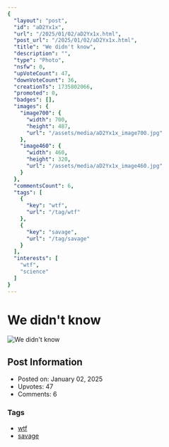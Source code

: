 ```yaml
---
{
  "layout": "post",
  "id": "aD2Yx1x",
  "url": "/2025/01/02/aD2Yx1x.html",
  "post_url": "/2025/01/02/aD2Yx1x.html",
  "title": "We didn't know",
  "description": "",
  "type": "Photo",
  "nsfw": 0,
  "upVoteCount": 47,
  "downVoteCount": 36,
  "creationTs": 1735802066,
  "promoted": 0,
  "badges": [],
  "images": {
    "image700": {
      "width": 700,
      "height": 487,
      "url": "/assets/media/aD2Yx1x_image700.jpg"
    },
    "image460": {
      "width": 460,
      "height": 320,
      "url": "/assets/media/aD2Yx1x_image460.jpg"
    }
  },
  "commentsCount": 6,
  "tags": [
    {
      "key": "wtf",
      "url": "/tag/wtf"
    },
    {
      "key": "savage",
      "url": "/tag/savage"
    }
  ],
  "interests": [
    "wtf",
    "science"
  ]
}
---
```


# We didn't know

![We didn't know](/assets/media/aD2Yx1x_image700.jpg)

## Post Information

- Posted on: January 02, 2025
- Upvotes: 47
- Comments: 6

### Tags

- [wtf](/tag/wtf)
- [savage](/tag/savage)
